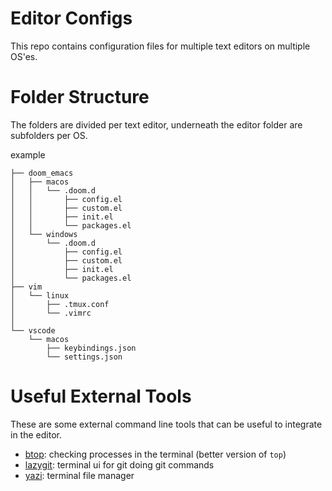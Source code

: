 # Editor Configs
This repo contains configuration files for multiple text editors on multiple OS'es.

# Folder Structure
The folders are divided per text editor, underneath the editor folder are subfolders per OS.<br>

example
``` text
├── doom_emacs
│   ├── macos
│   │   └── .doom.d
│   │       ├── config.el
│   │       ├── custom.el
│   │       ├── init.el
│   │       └── packages.el
│   └── windows
│       └── .doom.d
│           ├── config.el
│           ├── custom.el
│           ├── init.el
│           └── packages.el
├── vim
│   └── linux
│       ├── .tmux.conf
│       └── .vimrc
│
└── vscode
    └── macos
        ├── keybindings.json
        └── settings.json
```

# Useful External Tools
These are some external command line tools that can be useful to integrate in the editor.

- [btop](https://github.com/aristocratos/btop): checking processes in the terminal (better version of `top`)
- [lazygit](https://github.com/jesseduffield/lazygit): terminal ui for git doing git commands
- [yazi](https://github.com/sxyazi/yazi): terminal file manager
